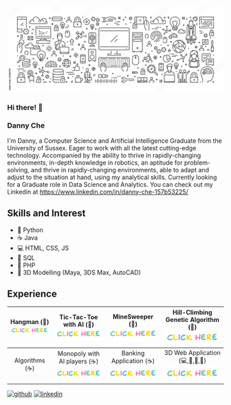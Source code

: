 ![Computer Science and Artificial Intelligence graduate](https://github.com/MiniNinja2131/MiniNinja2131/blob/master/computerScienceBanner.jpg)

### Hi there! 👋 
### Danny Che
I'm Danny, a Computer Science and Artificial Intelligence Graduate from the University of Sussex. Eager to work with all the latest cutting-edge technology. Accompanied by the ability to thrive in rapidly-changing environments, in-depth knowledge in robotics, an aptitude for problem-solving, and thrive in rapidly-changing environments, able to adapt and adjust to the situation at hand, using my analytical skills. Currently looking for a Graduate role in Data Science and Analytics. You can check out my Linkedin at https://www.linkedin.com/in/danny-che-157b53225/

## Skills and Interest
* 🐍 Python
* ☕ Java
* 💻 HTML, CSS, JS
* 📰 SQL
* 📄 PHP
* 💠 3D Modelling (Maya, 3DS Max, AutoCAD)


## Experience
| Hangman (🐍) </br> [<img width="128px" src="https://github.com/MiniNinja2131/MiniNinja2131/blob/master/clickHere.gif"/>](https://github.com/MiniNinja2131/Hangman) | Tic-Tac-Toe with AI (🐍) </br> [<img width="128px" src="https://github.com/MiniNinja2131/MiniNinja2131/blob/master/clickHere.gif"/>](https://github.com/MiniNinja2131/Tic-Tac-Toe-with-Mini-Max-Algorithmn) | MineSweeper (🐍) </br> [<img width="128px" src="https://github.com/MiniNinja2131/MiniNinja2131/blob/master/clickHere.gif"/>](https://github.com/MiniNinja2131/Minesweeper) | Hill-Climbing Genetic Algorithm (🐍) </br> [<img width="128px" src="https://github.com/MiniNinja2131/MiniNinja2131/blob/master/clickHere.gif"/>](https://github.com/MiniNinja2131/Hill-Climbing-Genetic-Algorithm)|
|:---:|:---:|:---:|:---:|
| Algorithms (☕) | Monopoly with AI players (☕) </br> [<img width="128px" src="https://github.com/MiniNinja2131/MiniNinja2131/blob/master/clickHere.gif"/>](https://github.com/jev-e/software-eng-magnificent-6) | Banking Application (☕) </br> [<img width="128px" src="https://github.com/MiniNinja2131/MiniNinja2131/blob/master/clickHere.gif"/>](https://github.com/jev-e/software-eng-magnificent-6) | 3D Web Application (💻,📰,📄,💠) </br> [<img width="128px" src="https://github.com/MiniNinja2131/MiniNinja2131/blob/master/clickHere.gif"/>](https://github.com/MiniNinja2131/Coca-Cola-VM) |



[<img src='https://cdn.jsdelivr.net/npm/simple-icons@3.0.1/icons/github.svg' alt='github' height='40'>](https://github.com/MiniNinja2131)  [<img src='https://cdn.jsdelivr.net/npm/simple-icons@3.0.1/icons/linkedin.svg' alt='linkedin' height='40'>](https://www.linkedin.com/in/https://www.linkedin.com/in/danny-che-157b53225//)  
